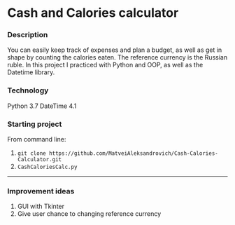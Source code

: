 # Cash and Calories calculator #

### Description ###
You can easily keep track of expenses and plan a budget, as well as get in shape by counting the calories eaten. The reference currency is the Russian ruble.
In this project I practiced with Python and OOP, as well as the Datetime library.

### Technology
Python 3.7
DateTime 4.1

### Starting project
From command line:
  1. ```git clone https://github.com/MatveiAleksandrovich/Cash-Calories-Calculator.git```
  2. ```CashCaloriesCalc.py``` 
- - - -
### Improvement ideas
1. GUI with Tkinter
2. Give user chance to changing reference currency
